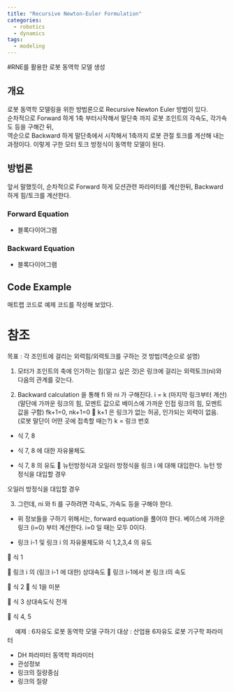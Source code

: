 ```yaml
---
title: "Recursive Newton-Euler Formulation"
categories:
  - robotics
  - dynamics
tags:
  - modeling
---
```


#RNE를 활용한 로봇 동역학 모델 생성
## 개요
로봇 동역학 모델링을 위한 방법론으로 Recursive Newton Euler 방법이 있다.  
순차적으로 Forward 하게 1축 부터시작해서 말단축 까지 로봇 조인트의 각속도, 각가속도 등을 구해간 뒤,  
역순으로 Backward 하게 말단축에서 시작해서 1축까지 로봇 관절 토크를 계산해 내는 과정이다.
이렇게 구한 모터 토크 방정식이 동역학 모델이 된다.

## 방법론
앞서 말했듯이, 순차적으로 Forward 하게 모션관련 파라미터를 계산한뒤, Backward 하게 힘/토크를 계산한다.

### Forward Equation
- 블록다이어그램

### Backward Equation
- 블록다이어그램

## Code Example
매트랩 코드로 예제 코드를 작성해 보았다.



# 참조
목표 : 각 조인트에 걸리는 외력힘/외력토크를 구하는 것
방법(역순으로 설명)
1.	모터가 조인트의 축에 인가하는 힘(알고 싶은 것)은 링크에 걸리는 외력토크(ni)와 다음의 관계를 갖는다.
 
2.	Backward calculation 을 통해 fi 와 ni 가 구해진다.
i = k (마지막 링크부터 계산) 
(말단에 가까운 링크의 힘, 모멘트 값으로 베이스에 가까운 인접 링크의 힘, 모멘트 값을 구함)
fk+1=0, nk+1=0  k+1 은 링크가 없는 허공, 인가되는 외력이 없음. (로봇 말단이 어떤 곳에 접촉할 때는?)
  k = 링크 번호
-	식 7, 8 
 
 
-	식 7, 8 에 대한 자유물체도
 
-	식 7, 8 의 유도  뉴턴방정식과 오일러 방정식을 링크 i 에 대해 대입한다.
뉴턴 방정식을 대입할 경우
 
오일러 방정식을 대입할 경우
 
3.	그런데, ni 와 fi 를 구하려면 각속도, 가속도 등을 구해야 한다.
 
-	위 정보들을 구하기 위해서는, forward equation을 풀어야 한다.
베이스에 가까운 링크 (i=0) 부터 계산한다.
i=0 일 때는 모두 0이다. 
   
-	링크 i-1 및 링크 i 의 자유물체도와 식 1,2,3,4 의 유도
 
	식 1 
  
 링크 i 의 (링크 i-1 에 대한) 상대속도  링크 i-1에서 본 링크 i의 속도
 
	식 2  식 1을 미분 
 
	식 3
상대속도식 전개
    
 
 
	식 4, 5
 
 
예제 : 6자유도 로봇 동역학 모델 구하기
대상 : 산업용 6자유도 로봇
기구학 파라미터
-	DH 파라미터
동역학 파라미터
-	관성정보
-	링크의 질량중심
-	링크의 질량
